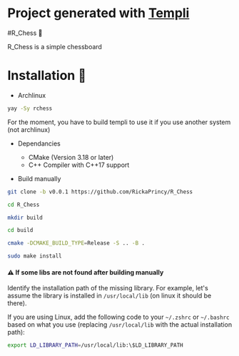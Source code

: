 # Project generated with [Templi](https://github.com/RickaPrincy/Templi)

#R_Chess :memo:

R_Chess is a simple chessboard

# Installation :seedling:

- Archlinux

```bash
yay -Sy rchess 
```
For the moment, you have to build templi to use it if you use another system (not archlinux)

- Dependancies
    - CMake (Version 3.18 or later)
    - C++ Compiler with C++17 support

- Build manually

```bash
git clone -b v0.0.1 https://github.com/RickaPrincy/R_Chess 

cd R_Chess 

mkdir build

cd build

cmake -DCMAKE_BUILD_TYPE=Release -S .. -B .

sudo make install
```
#### :warning: If some libs are not found after building manually

Identify the installation path of the missing library. For example, let's assume the library is installed in `/usr/local/lib` (on linux it should be there).

If you are using Linux, add the following code to your `~/.zshrc` or `~/.bashrc` based on what you use (replacing `/usr/local/lib` with the actual installation path):

```bash
export LD_LIBRARY_PATH=/usr/local/lib:\$LD_LIBRARY_PATH
```
